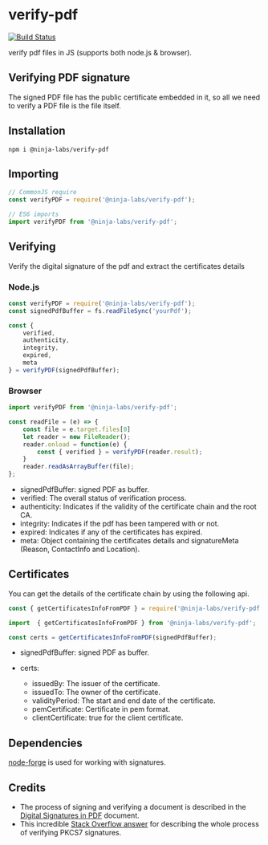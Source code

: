 # verify-pdf

[![Build Status](https://travis-ci.com/ninja-labs-tech/verify-pdf.svg?branch=master)](https://travis-ci.com/ninja-labs-tech/verify-pdf)

verify pdf files in JS (supports both node.js & browser).

## Verifying PDF signature

The signed PDF file has the public certificate embedded in it, so all we need to verify a PDF file is the file itself.

## Installation

```
npm i @ninja-labs/verify-pdf
```

## Importing

```javascript
// CommonJS require
const verifyPDF = require('@ninja-labs/verify-pdf');  

// ES6 imports
import verifyPDF from '@ninja-labs/verify-pdf';
```

## Verifying

Verify the digital signature of the pdf and extract the certificates details

### Node.js

```javascript
const verifyPDF = require('@ninja-labs/verify-pdf');
const signedPdfBuffer = fs.readFileSync('yourPdf');

const {
    verified,
    authenticity,
    integrity,
    expired,
    meta
} = verifyPDF(signedPdfBuffer);
```

### Browser

```javascript
import verifyPDF from '@ninja-labs/verify-pdf';

const readFile = (e) => {
    const file = e.target.files[0]
    let reader = new FileReader();
    reader.onload = function(e) {
        const { verified } = verifyPDF(reader.result);
    }
    reader.readAsArrayBuffer(file);
};
```

* signedPdfBuffer: signed PDF as buffer.
* verified: The overall status of verification process.
* authenticity: Indicates if the validity of the certificate chain and the root CA.
* integrity: Indicates if the pdf has been tampered with or not.
* expired: Indicates if any of the certificates has expired.
* meta: Object containing the certificates details and signatureMeta (Reason, ContactInfo and Location).

## Certificates

You can get the details of the certificate chain by using the following api.

```javascript
const { getCertificatesInfoFromPDF } = require('@ninja-labs/verify-pdf');  // require

import  { getCertificatesInfoFromPDF } from '@ninja-labs/verify-pdf';  // ES6 
```

```javascript
const certs = getCertificatesInfoFromPDF(signedPdfBuffer);
```
* signedPdfBuffer: signed PDF as buffer.

* certs:

    * issuedBy: The issuer of the certificate.
    * issuedTo: The owner of the certificate.
    * validityPeriod: The start and end date of the certificate.
    * pemCertificate: Certificate in pem format.
    * clientCertificate: true for the client certificate.

## Dependencies

[node-forge](https://github.com/digitalbazaar/forge) is used for working with signatures.

## Credits

* The process of signing and verifying a document is described in the [Digital Signatures in PDF](https://www.adobe.com/devnet-docs/acrobatetk/tools/DigSigDC/Acrobat_DigitalSignatures_in_PDF.pdf) document.
* This incredible [Stack Overflow answer](https://stackoverflow.com/questions/15969733/verify-pkcs7-pem-signature-unpack-data-in-node-js/16148331#16148331) for describing the whole process of verifying PKCS7 signatures.
